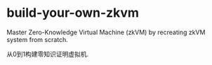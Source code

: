 # build-your-own-zkvm
Master Zero-Knowledge Virtual Machine (zkVM) by recreating zkVM system from scratch. 

从0到1构建零知识证明虚拟机.
